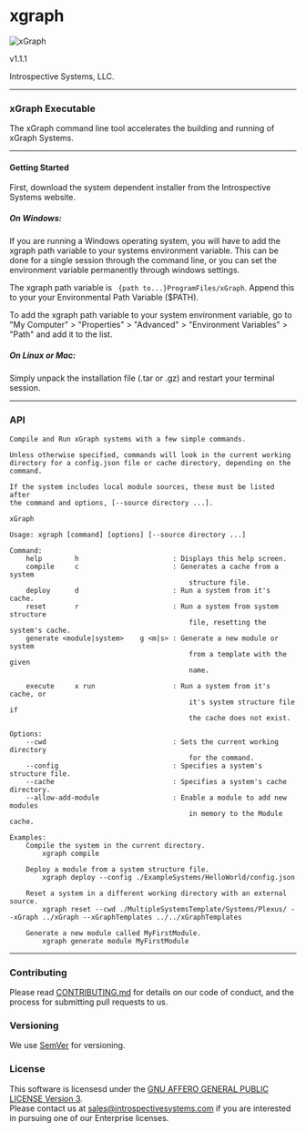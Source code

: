 # xgraph  

![xGraph](http://www.introspectivesystems.com/wp-content/uploads/2017/12/post-xGraph-medium-570x350.png "xGraph")

v1.1.1

Introspective Systems, LLC.

---
### xGraph Executable
The xGraph command line tool accelerates the building and running of xGraph
Systems.

---
#### Getting Started
First, download the system dependent installer from the Introspective
Systems website.

##### On Windows:
If you are running a Windows operating system, you will have to add the
xgraph path variable to your systems environment variable. This can be
done for a single session through the command line, or you can set the
environment variable permanently through windows settings.

The xgraph path variable is ``` {path to...}ProgramFiles/xGraph```.
Append this to your your Environmental Path Variable ($PATH).

To add the xgraph path variable to your system environment variable, go
to "My Computer" > "Properties" > "Advanced" > "Environment Variables" > "Path"
and add it to the list.

##### On Linux or Mac:
Simply unpack the installation file (.tar or .gz) and restart your terminal
session.

---
### API
```
Compile and Run xGraph systems with a few simple commands.

Unless otherwise specified, commands will look in the current working
directory for a config.json file or cache directory, depending on the
command.

If the system includes local module sources, these must be listed after
the command and options, [--source directory ...].

xGraph

Usage: xgraph [command] [options] [--source directory ...]

Command:
    help        h                       : Displays this help screen.
    compile     c                       : Generates a cache from a system
                                            structure file.
    deploy      d                       : Run a system from it's cache.
    reset       r                       : Run a system from system structure
                                            file, resetting the system's cache.
    generate <module|system>    g <m|s> : Generate a new module or system
                                            from a template with the given
                                            name.

    execute     x run                   : Run a system from it's cache, or
                                            it's system structure file if
                                            the cache does not exist.

Options:
    --cwd                               : Sets the current working directory
                                            for the command.
    --config                            : Specifies a system's structure file.
	--cache                             : Specifies a system's cache directory.
	--allow-add-module                  : Enable a module to add new modules
    		                                in memory to the Module cache.

Examples:
    Compile the system in the current directory.
        xgraph compile

    Deploy a module from a system structure file.
        xgraph deploy --config ./ExampleSystems/HelloWorld/config.json

    Reset a system in a different working directory with an external source.
        xgraph reset --cwd ./MultipleSystemsTemplate/Systems/Plexus/ --xGraph ../xGraph --xGraphTemplates ../../xGraphTemplates

    Generate a new module called MyFirstModule.
        xgraph generate module MyFirstModule
```


---
### Contributing

Please read [CONTRIBUTING.md](CONTRIBUTING.md) for details on our code of
conduct, and the process for submitting pull requests to us.

### Versioning

We use [SemVer](http://semver.org/) for versioning.


### License
This software is licensesd under the [GNU AFFERO GENERAL PUBLIC LICENSE Version 3](https://www.gnu.org/licenses/agpl-3.0.html).  
Please contact us at sales@introspectivesystems.com if you are interested in pursuing one of our Enterprise licenses.
